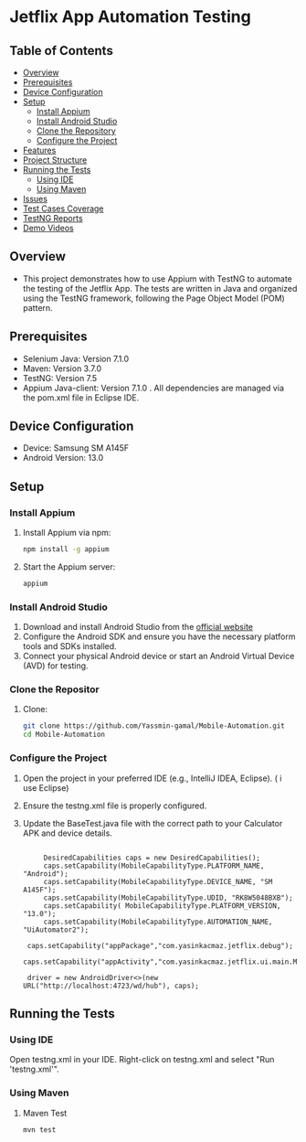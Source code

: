 # Jetflix App Automation Testing

 ## Table of Contents
- [Overview](#Overview)
- [Prerequisites](#Prerequisites)
- [Device Configuration](#Device-Configuration)
- [Setup](#setup)
    - [Install Appium](#install-appium)
    - [Install Android Studio](#install-android-studio)
    - [Clone the Repository](#clone-the-repository)
    - [Configure the Project](#configure-the-project)
- [Features](#Features)
- [Project Structure](#Project-Structure)
- [Running the Tests](#running-the-tests)
  - [Using IDE](#using-ide)
  - [Using Maven](#using-maven)
- [Issues](#Issues)
- [Test Cases Coverage](#Test-Cases-Coverage)
- [TestNG Reports](#TestNG-Reports)
- [Demo Videos](#Demo-Videos) 


## Overview
- This project demonstrates how to use Appium with TestNG to automate the testing of the Jetflix App. The tests are written in Java and organized using the TestNG framework, following the Page Object Model (POM) pattern.

## Prerequisites

- Selenium Java: Version 7.1.0
- Maven: Version 3.7.0
- TestNG: Version 7.5
- Appium Java-client: Version 7.1.0
. All dependencies are managed via the pom.xml file in Eclipse IDE.

## Device Configuration

- Device: Samsung SM A145F
- Android Version: 13.0

## Setup

### Install Appium

1. Install Appium via npm:

   ```sh
   npm install -g appium

2. Start the Appium server:
      ```sh
   appium

### Install Android Studio
1. Download and install Android Studio from the [official website](https://developer.android.com/studio)
2. Configure the Android SDK and ensure you have the necessary platform tools and SDKs installed.
3. Connect your physical Android device or start an Android Virtual Device (AVD) for testing.

### Clone the Repositor
1. Clone:

   ```sh
   git clone https://github.com/Yassmin-gamal/Mobile-Automation.git
   cd Mobile-Automation

### Configure the Project
1. Open the project in your preferred IDE (e.g., IntelliJ IDEA, Eclipse). ( i use Eclipse)
2. Ensure the testng.xml file is properly configured.
3. Update the BaseTest.java file with the correct path to your Calculator APK and device details.
   
   ```java(Java)
   
        DesiredCapabilities caps = new DesiredCapabilities();
        caps.setCapability(MobileCapabilityType.PLATFORM_NAME, "Android");
        caps.setCapability(MobileCapabilityType.DEVICE_NAME, "SM A145F"); 
        caps.setCapability(MobileCapabilityType.UDID, "RK8W5048BXB");
        caps.setCapability( MobileCapabilityType.PLATFORM_VERSION, "13.0");
        caps.setCapability(MobileCapabilityType.AUTOMATION_NAME, "UiAutomator2");
        
    caps.setCapability("appPackage","com.yasinkacmaz.jetflix.debug");
 	  caps.setCapability("appActivity","com.yasinkacmaz.jetflix.ui.main.MainActivity");

    driver = new AndroidDriver<>(new URL("http://localhost:4723/wd/hub"), caps);

## Running the Tests

### Using IDE
   Open testng.xml in your IDE.
   Right-click on testng.xml and select "Run 'testng.xml'".

### Using Maven
1. Maven Test
   ```sh
   mvn test
